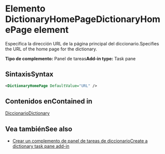 # <a name="dictionaryhomepage-element"></a><span data-ttu-id="aa497-101">Elemento DictionaryHomePage</span><span class="sxs-lookup"><span data-stu-id="aa497-101">DictionaryHomePage element</span></span>

<span data-ttu-id="aa497-102">Especifica la dirección URL de la página principal del diccionario.</span><span class="sxs-lookup"><span data-stu-id="aa497-102">Specifies the URL of the home page for the dictionary.</span></span>

<span data-ttu-id="aa497-103">**Tipo de complemento:** Panel de tareas</span><span class="sxs-lookup"><span data-stu-id="aa497-103">**Add-in type:** Task pane</span></span>

## <a name="syntax"></a><span data-ttu-id="aa497-104">Sintaxis</span><span class="sxs-lookup"><span data-stu-id="aa497-104">Syntax</span></span>

```XML
<DictionaryHomePage DefaultValue="URL" />
```

## <a name="contained-in"></a><span data-ttu-id="aa497-105">Contenidos en</span><span class="sxs-lookup"><span data-stu-id="aa497-105">Contained in</span></span>

[<span data-ttu-id="aa497-106">Diccionario</span><span class="sxs-lookup"><span data-stu-id="aa497-106">Dictionary</span></span>](dictionary.md)

## <a name="see-also"></a><span data-ttu-id="aa497-107">Vea también</span><span class="sxs-lookup"><span data-stu-id="aa497-107">See also</span></span>

- [<span data-ttu-id="aa497-108">Crear un complemento de panel de tareas de diccionario</span><span class="sxs-lookup"><span data-stu-id="aa497-108">Create a dictionary task pane add-in</span></span>](https://docs.microsoft.com/office/dev/add-ins/word/dictionary-task-pane-add-ins)
    
